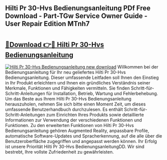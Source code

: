 ## Hilti Pr 30-Hvs Bedienungsanleitung PDf Free Download - Part-TGw Service Owner Guide - User Repair Edition MTnh7

# <h2><a href="http://df4i1z0.blite.top/?on=Hilti+Pr+30-Hvs+Bedienungsanleitung">🔗Download 👉🔴 Hilti Pr 30-Hvs Bedienungsanleitung</a></h2>

[![Hilti Pr 30-Hvs Bedienungsanleitung new download](https://i.imgur.com/lujVjoI.png)](http://df4i1z0.blite.top/?on=Hilti+Pr+30-Hvs+Bedienungsanleitung)
Willkommen bei der Bedienungsanleitung für Ihr neu geliefertes Hilti Pr 30-Hvs Bedienungsanleitung. Dieser umfassende Leitfaden soll Ihnen den Einstieg in Ihr Produkt erleichtern und Ihnen ein gründliches Verständnis seiner Merkmale, Funktionen und Fähigkeiten vermitteln. Sie finden Schritt-für-Schritt-Anleitungen für Installation, Betrieb, Wartung und Fehlerbehebung. Um das Beste aus Ihrem Hilti Pr 30-Hvs Bedienungsanleitung herauszuholen, nehmen Sie sich bitte einen Moment Zeit, um dieses umfassende Benutzerhandbuch durchzulesen. Es enthält Schritt-für-Schritt-Anleitungen zum Einrichten Ihres Produkts sowie detaillierte Informationen zur Verwendung der verschiedenen Funktionen und Funktionen. Zu den erweiterten Funktionen von Hilti Pr 30-Hvs Bedienungsanleitung gehören Augmented Reality, anpassbare Profile, automatische Software-Updates und Spracherkennung, auf die alle über die Benutzeroberfläche zugegriffen und angepasst werden können. Ihr Erfolg ist unsere Priorität Hilti Pr 30-Hvs BedienungsanleitungDD. Wir sind bestrebt, Ihre vollste Zufriedenheit zu gewährleisten.
